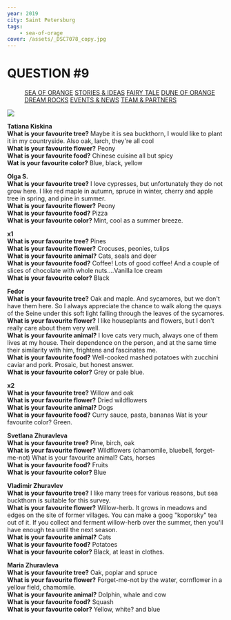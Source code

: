 ```yaml
---
year: 2019
city: Saint Petersburg
tags:
    - sea-of-orage
cover: /assets/_DSC7078_copy.jpg
---
```


# QUESTION #9

<Menu>
<a href="/sea-of-orange">SEA OF ORANGE</a>
<a href="/sea-of-orange/stories-and-ideas">STORIES & IDEAS</a>
<a href="/sea-of-orange/fairytale">FAIRY TALE</a>
<a href="/sea-of-orange/dune-of-orange">DUNE OF ORANGE</a>
<a href="/sea-of-orange/dreamrocks">DREAM ROCKS</a>
<a href="/sea-of-orange/events-and-news">EVENTS & NEWS</a>
<a href="/sea-of-orange/team-and-partners">TEAM & PARTNERS</a>
</Menu>

![](/assets/sea-of-orange/questions_17.jpg)

**Tatiana Kiskina**<br/>
**What is your favourite tree?** Maybe it is sea buckthorn, I would like to plant it in my countryside. Also oak, larch, they're all cool<br/>
**What is your favourite flower?** Peony<br/>
**What is your favourite food?** Chinese cuisine all but spicy<br/>
**Wat is your favourite color?** Blue, black, yellow

**Olga S.**<br/>
**What is your favourite tree?** I love cypresses, but unfortunately they do not grow here. I like red maple in autumn, spruce in winter, cherry and apple tree in spring, and pine in summer.<br/>
**What is your favourite flower?** Peony<br/>
**What is your favourite food?** Pizza<br/>
**What is your favourite color?** Mint, cool as a summer breeze.

**x1**<br/>
**What is your favourite tree?** Pines<br/>
**What is your favourite flower?** Crocuses, peonies, tulips<br/>
**What is your favourite animal?** Cats, seals and deer<br/>
**What is your favourite food?** Coffee! Lots of good coffee! And a couple of slices of chocolate with whole nuts....Vanilla Ice cream<br/>
**What is your favourite color?** Black

**Fedor**<br/>
**What is your favourite tree?** Oak and maple. And sycamores, but we don't have them here. So I always appreciate the chance to walk along the quays of the Seine under this soft light falling through the leaves of the sycamores.<br/>
**What is your favourite flower?** I like houseplants and flowers, but I don't really care about them very well.<br/>
**What is your favourite animal?** I love cats very much, always one of them lives at my house. Their dependence on the person, and at the same time their similarity with him, frightens and fascinates me.<br/>
**What is your favourite food?** Well-cooked mashed potatoes with zucchini caviar and pork. Prosaic, but honest answer.<br/>
**What is your favourite color?** Grey or pale blue.

**x2**<br/>
**What is your favourite tree?** Willow and oak<br/>
**What is your favourite flower?** Dried wildflowers<br/>
**What is your favourite animal?** Dogs<br/>
**What is your favourite food?** Curry sauce, pasta, bananas Wat is your favourite color? Green.

**Svetlana Zhuravleva**<br/>
**What is your favourite tree?** Pine, birch, oak<br/>
**What is your favourite flower?** Wildflowers (chamomile, bluebell, forget-me-not) What is your favourite animal? Cats, horses<br/>
**What is your favourite food?** Fruits<br/>
**What is your favourite color?** Blue<br/>

**Vladimir Zhuravlev**<br/>
**What is your favourite tree?** I like many trees for various reasons, but sea buckthorn is suitable for this survey.<br/>
**What is your favourite flower?** Willow-herb. It grows in meadows and edges on the site of former villages. You can make a goog "koporsky" tea out of it. If you collect and ferment willow-herb over the summer, then you'll have enough tea until the next season.<br/>
**What is your favourite animal?** Cats<br/>
**What is your favourite food?** Potatoes<br/>
**What is your favourite color?** Black, at least in clothes.<br/>

**Maria Zhuravleva**<br/>
**What is your favourite tree?** Oak, poplar and spruce<br/>
**What is your favourite flower?** Forget-me-not by the water, cornflower in a yellow field, chamomile.<br/>
**What is your favourite animal?** Dolphin, whale and cow<br/>
**What is your favourite food?** Squash<br/>
**What is your favourite color?** Yellow, white? and blue<br/>
